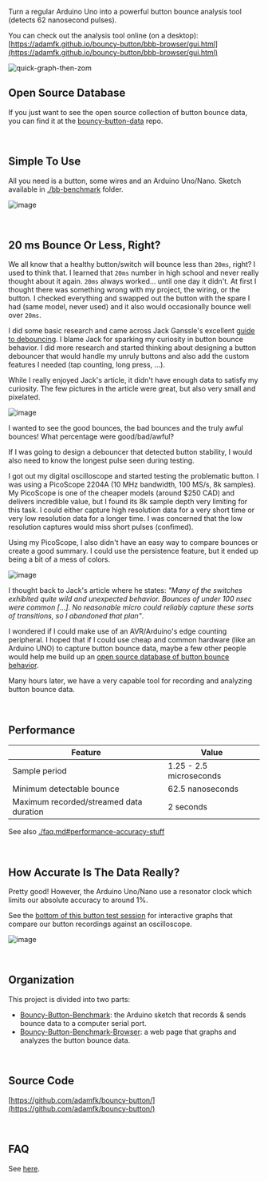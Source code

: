 Turn a regular Arduino Uno into a powerful button bounce analysis tool (detects 62 nanosecond pulses).

You can check out the analysis tool online (on a desktop): [https://adamfk.github.io/bouncy-button/bbb-browser/gui.html](https://adamfk.github.io/bouncy-button/bbb-browser/gui.html)

<!-- [![image](https://github.com/adamfk/bouncy-button/assets/274012/146a55c6-3897-4910-81a9-e4a0240c7b05)](https://adamfk.github.io/bouncy-button/bbb-browser/gui.html) -->

![quick-graph-then-zom](https://github.com/adamfk/bouncy-button/assets/274012/32b80c43-9965-4b8a-8767-32367a44eef9)


## Open Source Database
If you just want to see the open source collection of button bounce data, you can find it at the [bouncy-button-data](https://github.com/adamfk/bouncy-button-data/) repo.


<br>


## Simple To Use
All you need is a button, some wires and an Arduino Uno/Nano. Sketch available in [./bb-benchmark](./bb-benchmark/README.md) folder.

![image](https://github.com/adamfk/bouncy-button/assets/274012/e2feec5d-9622-4019-88d0-63a3557cb8a8)


<br>


## 20 ms Bounce Or Less, Right?
We all know that a healthy button/switch will bounce less than `20ms`, right? I used to think that. I learned that `20ms` number in high school and never really thought about it again. `20ms` always worked... until one day it didn't. At first I thought there was something wrong with my project, the wiring, or the button. I checked everything and swapped out the button with the spare I had (same model, never used) and it also would occasionally bounce well over `20ms`.

I did some basic research and came across Jack Ganssle's excellent [guide to debouncing](https://www.ganssle.com/debouncing.htm). I blame Jack for sparking my curiosity in button bounce behavior. I did more research and started thinking about designing a button debouncer that would handle my unruly buttons and also add the custom features I needed (tap counting, long press, ...).

While I really enjoyed Jack's article, it didn't have enough data to satisfy my curiosity. The few pictures in the article were great, but also very small and pixelated.

![image](https://github.com/adamfk/bouncy-button-data/assets/274012/d8a011a3-f1db-4505-862a-631219438dcd)

I wanted to see the good bounces, the bad bounces and the truly awful bounces! What percentage were good/bad/awful?

If I was going to design a debouncer that detected button stability, I would also need to know the longest pulse seen during testing.

I got out my digital oscilloscope and started testing the problematic button. I was using a PicoScope 2204A (10 MHz bandwidth, 100 MS/s, 8k samples). My PicoScope is one of the cheaper models (around $250 CAD) and delivers incredible value, but I found its 8k sample depth very limiting for this task. I could either capture high resolution data for a very short time or very low resolution data for a longer time. I was concerned that the low resolution captures would miss short pulses (confimed).

Using my PicoScope, I also didn't have an easy way to compare bounces or create a good summary. I could use the persistence feature, but it ended up being a bit of a mess of colors.

![image](https://github.com/adamfk/bouncy-button/assets/274012/f8af9fde-45ce-42ae-b2f9-026f88806c64)

I thought back to Jack's article where he states: *"Many of the switches exhibited quite wild and unexpected behavior. Bounces of under 100 nsec were common [...]. No reasonable micro could reliably capture these sorts of transitions, so I abandoned that plan"*.

I wondered if I could make use of an AVR/Arduino's edge counting peripheral. I hoped that if I could use cheap and common hardware (like an Arduino UNO) to capture button bounce data, maybe a few other people would help me build up an [open source database of button bounce behavior](https://github.com/adamfk/bouncy-button-data).

Many hours later, we have a very capable tool for recording and analyzing button bounce data.

<br>


## Performance
 
| Feature                                 | Value                          |
|-----------------------------------------|--------------------------------|
| Sample period                           | 1.25 - 2.5 microseconds        |
| Minimum detectable bounce               | 62.5 nanoseconds               |
| Maximum recorded/streamed data duration | 2 seconds                      |

See also [./faq.md#performance-accuracy-stuff](./faq.md#performance-accuracy-stuff)

<br>


## How Accurate Is The Data Really?
Pretty good! However, the Arduino Uno/Nano use a resonator clock which limits our absolute accuracy to around 1%.

See the [bottom of this button test session](https://github.com/adamfk/bouncy-button-data/issues/2) for interactive graphs that compare our button recordings against an oscilloscope.

![image](https://github.com/adamfk/bouncy-button-data/assets/274012/330320e9-8d55-476a-805a-062b67e47283)

<br>

## Organization
This project is divided into two parts:

- [Bouncy-Button-Benchmark](./bb-benchmark/README.md): the Arduino sketch that records & sends bounce data to a computer serial port.
- [Bouncy-Button-Benchmark-Browser](./bbb-browser/README.md): a web page that graphs and analyzes the button bounce data.

<br>

## Source Code
[https://github.com/adamfk/bouncy-button/](https://github.com/adamfk/bouncy-button/)

<br>

## FAQ
See [here](./faq.md).
